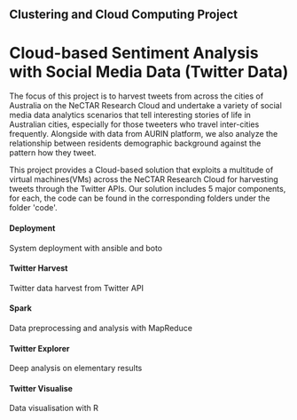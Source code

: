 ## Clustering and Cloud Computing Project
# Cloud-based Sentiment Analysis with Social Media Data (Twitter Data)  
The focus of this project is to harvest tweets from across the cities of Australia on the NeCTAR Research Cloud and undertake a variety of social media data analytics scenarios that tell interesting stories of life in Australian cities, especially for those tweeters who travel inter-cities frequently. Alongside with data from AURIN platform, we also analyze the relationship between residents demographic background against the pattern how they tweet.

This project provides a Cloud-based solution that exploits a multitude of virtual machines(VMs) across the NeCTAR Research Cloud for harvesting tweets through the Twitter APIs. Our solution includes 5 major components, for each, the code can be found in the corresponding folders under the folder 'code'.

#### Deployment    
System deployment with ansible and boto


#### Twitter Harvest   
Twitter data harvest from Twitter API


#### Spark   
Data preprocessing and analysis with MapReduce


#### Twitter Explorer  
Deep analysis on elementary results

   
#### Twitter Visualise  
Data visualisation with R 
